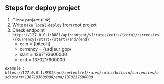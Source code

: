 ## Steps for deploy project

1. Clone project (link)
2. Write ```make local-deploy``` from root project
3. Check
   endpoint `https://127.0.0.1:8881/api/content/v1/rates/coins/{coin}/currensies/{currency}/start/{start}/end/{end}`
    - coin = {bitcoin}
    - currency = {usd|eur|gbp}
    - start = 1367193600000
    - end = 1370217600000

*`example : https://127.0.0.1:8881/api/content/v1/rates/coins/bitcoin/currensies/usd/start/1367193600000/end/1370217600000`*